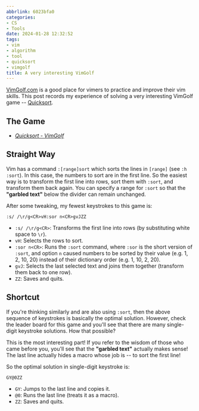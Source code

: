 ```yaml
---
abbrlink: 6023bfa0
categories:
- CS
- Tools
date: 2024-01-28 12:32:52
tags:
- vim
- algorithm
- tool
- quicksort
- vimgolf
title: A very interesting VimGolf
---
```


[VimGolf.com](https://www.vimgolf.com/) is a good place for vimers to practice and improve their vim skills. This post records my experience of solving a very interesting VimGolf game -- [Quicksort](https://www.vimgolf.com/challenges/9v00651eb20100000000025b).

<!--more-->

## The Game

- _[Quicksort - VimGolf](https://www.vimgolf.com/challenges/9v00651eb20100000000025b)_

## Straight Way

Vim has a command `:[range]sort` which sorts the lines in `[range]` (see `:h :sort`). In this case, the numbers to sort are in the first line. So the easiest way is to transform the first line into rows, sort them with `:sort`, and transform them back again. You can specify a range for `:sort` so that the **"garbled text"** below the divider can remain unchanged.

After some tweaking, my fewest keystrokes to this game is:

```text
:s/ /\r/g<CR>vH:sor n<CR>gvJZZ
```

- `:s/ /\r/g<CR>`: Transforms the first line into rows (by substituting white space to `\r`).
- `vH`: Selects the rows to sort.
- `:sor n<CR>`: Runs the `:sort` command, where `:sor` is the short version of `:sort`, and option `n` caused numbers to be sorted by their value (e.g. 1, 2, 10, 20) instead of their dictionary order (e.g. 1, 10, 2, 20).
- `gvJ`: Selects the last selected text and joins them together (transform them back to one row).
- `ZZ`: Saves and quits.

## Shortcut

If you're thinking similarly and are also using `:sort`, then the above sequence of keystrokes is basically the optimal solution. However, check the leader board for this game and you'll see that there are many single-digit keystroke solutions. How that possible?

This is the most interesting part! If you refer to the wisdom of those who came before you, you'll see that the **"garbled text"** actually makes sense! The last line actually hides a macro whose job is -- to sort the first line!

So the optimal solution in single-digit keystroke is:

```text
GY@0ZZ
```

- `GY`: Jumps to the last line and copies it.
- `@0`: Runs the last line (treats it as a macro).
- `ZZ`: Saves and quits.